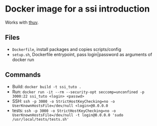 # Docker image for a ssi introduction

Works with [thuv](https://github.com/gandem/thuv).

## Files

- `Dockerfile`, install packages and copies scripts/config
- `setup.sh`, Dockerfile entrypoint, pass login|password as arguments of docker run

## Commands

- Build: `docker build -t ssi_tuto .`
- Run: `docker run -it --rm --security-opt seccomp=unconfined -p 3000:22 ssi_tuto <login> <passwd>`
- SSH: `ssh -p 3000 -o StrictHostKeyChecking=no -o UserKnownHostsFile=/dev/null <login>@0.0.0.0`
- tests: `ssh -p 3000 -o StrictHostKeyChecking=no -o UserKnownHostsFile=/dev/null -t login@0.0.0.0 'sudo /usr/local/tests/tests.sh'`
